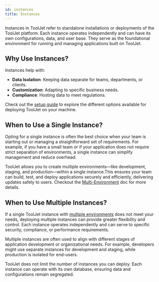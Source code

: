 ```yaml
---
id: instances
title: Instances 
---
```


Instances in ToolJet refer to standalone installations or deployments of the ToolJet platform. Each instance operates independently and can have its own configurations, data, and user base. They serve as the foundational environment for running and managing applications built on ToolJet.

## Why Use Instances?
Instances help with:

- **Data Isolation**: Keeping data separate for teams, departments, or clients.
- **Customization**: Adapting to specific business needs.
- **Compliance**: Hosting data to meet regulations.

Check out the [setup guide](https://docs.tooljet.com/docs/setup/) to explore the different options available for deploying ToolJet on your machine.

## When to Use a Single Instance?

Opting for a single instance is often the best choice when your team is starting out or managing a straightforward set of requirements. For example, if you have a small team or if your application does not require strict separation of environments, a single instance can simplify management and reduce overhead.

ToolJet allows you to create multiple environments—like development, staging, and production—within a single instance.This ensures your team can build, test, and deploy applications securely and efficiently, delivering updates safely to users. Checkout the [Multi-Environment](/docs/release-management/multi-environment/#using-environments) doc for more details.

## When to Use Multiple Instances? 

If a single ToolJet instance with [multiple environments](/docs/release-management/multi-environment/#using-environments) does not meet your needs, deploying multiple instances can provide greater flexibility and control. Each instance operates independently and can serve to specific security, compliance, or performance requirements.

Multiple instances are often used to align with different stages of application development or organizational needs. For example, developers might use separate instances for development and staging, while production is isolated for end-users.

ToolJet does not limit the number of instances you can deploy. Each instance can operate with its own database, ensuring data and configurations remain segregated.